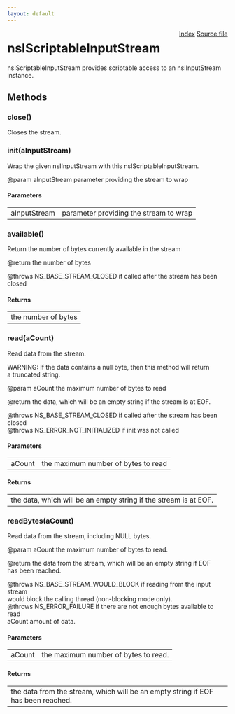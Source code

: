 ```yaml
---
layout: default
---
```

<div class='links' style='float:right'><a href="../index.html">Index</a>
<a href="http://dxr.mozilla.org/mozilla-central/source/xpcom/io/nsIScriptableInputStream.idl">Source file</a>
</div>

# nsIScriptableInputStream #
  
nsIScriptableInputStream provides scriptable access to an nsIInputStream  
instance.  
  

## Methods ##

### close() ###
   
Closes the stream.   
  

### init(aInputStream) ###
  
Wrap the given nsIInputStream with this nsIScriptableInputStream.   
  
@param aInputStream parameter providing the stream to wrap   
  

#### Parameters ####

<table>

<tr>
<td>aInputStream</td>
<td>parameter providing the stream to wrap   
</td>
</tr>

</table>

### available() ###
  
Return the number of bytes currently available in the stream   
  
@return the number of bytes   
  
@throws NS_BASE_STREAM_CLOSED if called after the stream has been closed  
  

#### Returns ####

<table>

<tr>
<td>the number of bytes   
</td>
</tr>

</table>

### read(aCount) ###
  
Read data from the stream.  
  
WARNING: If the data contains a null byte, then this method will return  
a truncated string.  
  
@param aCount the maximum number of bytes to read   
  
@return the data, which will be an empty string if the stream is at EOF.  
  
@throws NS_BASE_STREAM_CLOSED if called after the stream has been closed  
@throws NS_ERROR_NOT_INITIALIZED if init was not called  
  

#### Parameters ####

<table>

<tr>
<td>aCount</td>
<td>the maximum number of bytes to read   
</td>
</tr>

</table>

#### Returns ####

<table>

<tr>
<td>the data, which will be an empty string if the stream is at EOF.  
</td>
</tr>

</table>

### readBytes(aCount) ###
  
Read data from the stream, including NULL bytes.  
  
@param aCount the maximum number of bytes to read.  
  
@return the data from the stream, which will be an empty string if EOF  
        has been reached.  
  
@throws NS_BASE_STREAM_WOULD_BLOCK if reading from the input stream  
        would block the calling thread (non-blocking mode only).  
@throws NS_ERROR_FAILURE if there are not enough bytes available to read  
        aCount amount of data.  
  

#### Parameters ####

<table>

<tr>
<td>aCount</td>
<td>the maximum number of bytes to read.  
</td>
</tr>

</table>

#### Returns ####

<table>

<tr>
<td>the data from the stream, which will be an empty string if EOF  
        has been reached.  
</td>
</tr>

</table>
